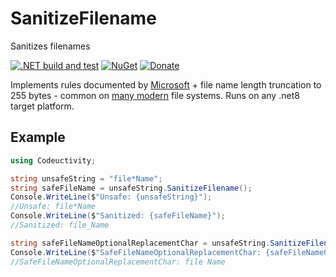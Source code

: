 # SanitizeFilename

Sanitizes filenames

[![.NET build and test](https://github.com/Codeuctivity/SanitizeFilename/actions/workflows/dotnet.yml/badge.svg)](https://github.com/Codeuctivity/SanitizeFilename/actions/workflows/dotnet.yml) [![NuGet](https://img.shields.io/nuget/v/Codeuctivity.SanitizeFilename.svg)](https://www.nuget.org/packages/Codeuctivity.SanitizeFilename/) [![Donate](https://img.shields.io/static/v1?label=Paypal&message=Donate&color=informational)](https://www.paypal.com/donate?hosted_button_id=7M7UFMMRTS7UE)

Implements rules documented by [Microsoft](https://docs.microsoft.com/en-us/windows/win32/fileio/naming-a-file#naming-conventions) + file name length truncation to 255 bytes - common on [many modern](https://en.wikipedia.org/wiki/Comparison_of_file_systems) file systems. Runs on any .net8 target platform.

## Example

```csharp
using Codeuctivity;

string unsafeString = "file*Name";
string safeFileName = unsafeString.SanitizeFilename();
Console.WriteLine($"Unsafe: {unsafeString}");
//Unsafe: file*Name
Console.WriteLine($"Sanitized: {safeFileName}");
//Sanitized: file_Name

string safeFileNameOptionalReplacementChar = unsafeString.SanitizeFilename(' ');
Console.WriteLine($"SafeFileNameOptionalReplacementChar: {safeFileNameOptionalReplacementChar}");
//SafeFileNameOptionalReplacementChar: file Name
```
